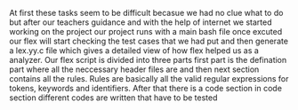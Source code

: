 At first these tasks seem to be difficult becasue we had no clue what to do but after our teachers guidance and with the help of internet we started working on the project our project runs with a main bash file once excuted our flex will start checking the test cases that we had put and then generate a lex.yy.c file which gives a detailed view of how flex helped us as a analyzer. Our flex script is divided into three parts first part is the defination part where all the neccessary header files are and then next section contains all the rules. Rules are basically all the valid regular expressions for tokens, keywords and identifiers. After that there is a code section in code section different codes are written that have to be tested
